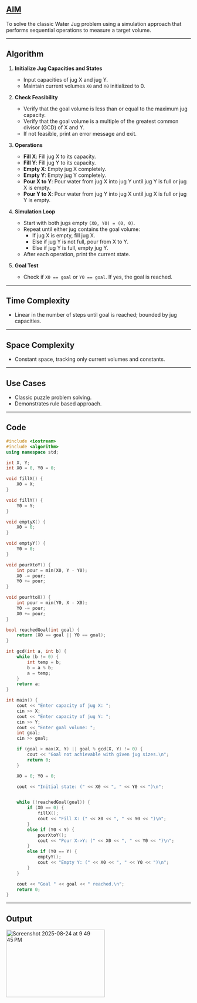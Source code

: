 ## <u>AIM</u>  
To solve the classic Water Jug problem using a simulation approach that performs sequential operations to measure a target volume.

---

## Algorithm

1. **Initialize Jug Capacities and States**  
   - Input capacities of jug X and jug Y.  
   - Maintain current volumes `X0` and `Y0` initialized to 0.

2. **Check Feasibility**  
   - Verify that the goal volume is less than or equal to the maximum jug capacity.  
   - Verify that the goal volume is a multiple of the greatest common divisor (GCD) of X and Y.  
   - If not feasible, print an error message and exit.

3. **Operations**  
   - **Fill X**: Fill jug X to its capacity.  
   - **Fill Y**: Fill jug Y to its capacity.  
   - **Empty X**: Empty jug X completely.  
   - **Empty Y**: Empty jug Y completely.  
   - **Pour X to Y**: Pour water from jug X into jug Y until jug Y is full or jug X is empty.  
   - **Pour Y to X**: Pour water from jug Y into jug X until jug X is full or jug Y is empty.

4. **Simulation Loop**  
   - Start with both jugs empty `(X0, Y0) = (0, 0)`.  
   - Repeat until either jug contains the goal volume:  
     - If jug X is empty, fill jug X.  
     - Else if jug Y is not full, pour from X to Y.  
     - Else if jug Y is full, empty jug Y.  
   - After each operation, print the current state.

5. **Goal Test**  
   - Check if `X0 == goal` or `Y0 == goal`. If yes, the goal is reached.

---

## Time Complexity  
- Linear in the number of steps until goal is reached; bounded by jug capacities.

---

## Space Complexity  
- Constant space, tracking only current volumes and constants.

---

## Use Cases  
- Classic puzzle problem solving.  
- Demonstrates rule based approach.

---

## Code 

```cpp
#include <iostream>
#include <algorithm>
using namespace std;

int X, Y;     
int X0 = 0, Y0 = 0;  

void fillX() {
    X0 = X;
}

void fillY() {
    Y0 = Y;
}

void emptyX() {
    X0 = 0;
}

void emptyY() {
    Y0 = 0;
}

void pourXtoY() {
    int pour = min(X0, Y - Y0);
    X0 -= pour;
    Y0 += pour;
}

void pourYtoX() {
    int pour = min(Y0, X - X0);
    Y0 -= pour;
    X0 += pour;
}

bool reachedGoal(int goal) {
    return (X0 == goal || Y0 == goal);
}

int gcd(int a, int b) {
    while (b != 0) {
        int temp = b;
        b = a % b;
        a = temp;
    }
    return a;
}

int main() {
    cout << "Enter capacity of jug X: ";
    cin >> X;
    cout << "Enter capacity of jug Y: ";
    cin >> Y;
    cout << "Enter goal volume: ";
    int goal;
    cin >> goal;

    if (goal > max(X, Y) || goal % gcd(X, Y) != 0) {
        cout << "Goal not achievable with given jug sizes.\n";
        return 0;
    }

    X0 = 0; Y0 = 0;

    cout << "Initial state: (" << X0 << ", " << Y0 << ")\n";


    while (!reachedGoal(goal)) {
        if (X0 == 0) {
            fillX();
            cout << "Fill X: (" << X0 << ", " << Y0 << ")\n";
        } 
        else if (Y0 < Y) {
            pourXtoY();
            cout << "Pour X->Y: (" << X0 << ", " << Y0 << ")\n";
        } 
        else if (Y0 == Y) {
            emptyY();
            cout << "Empty Y: (" << X0 << ", " << Y0 << ")\n";
        }
    }

    cout << "Goal " << goal << " reached.\n";
    return 0;
}

```
---

## Output 

<img width="269" height="184" alt="Screenshot 2025-08-24 at 9 49 45 PM" src="https://github.com/user-attachments/assets/267e58fd-0009-42bc-81ee-3a8475af4bfa" />

